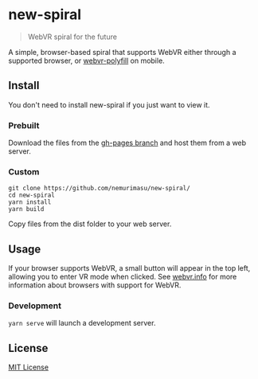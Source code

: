 # new-spiral

> WebVR spiral for the future

A simple, browser-based spiral that supports WebVR either through a supported browser, or [webvr-polyfill] on mobile.

## Install

You don't need to install new-spiral if you just want to view it.

### Prebuilt

Download the files from the [gh-pages branch] and host them from a web server.

### Custom

```
git clone https://github.com/nemurimasu/new-spiral/
cd new-spiral
yarn install
yarn build
```

Copy files from the dist folder to your web server.

## Usage

If your browser supports WebVR, a small button will appear in the top left, allowing you to enter VR mode when clicked. See [webvr.info] for more information about browsers with support for WebVR.

### Development

`yarn serve` will launch a development server.

## License

[MIT License]

[webvr-polyfill]: https://github.com/googlevr/webvr-polyfill
[gh-pages branch]: https://github.com/nemurimasu/new-spiral/tree/gh-pages
[webvr.info]: https://webvr.info/
[MIT License]: https://choosealicense.com/licenses/mit/
